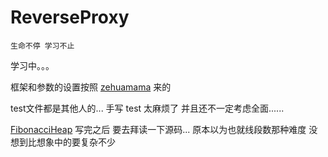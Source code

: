 # ReverseProxy

    生命不停 学习不止


学习中。。。

框架和参数的设置按照 [zehuamama](https://github.com/zehuamama/balancer/) 来的

test文件都是其他人的...  手写 test 太麻烦了  并且还不一定考虑全面......


[FibonacciHeap](https://github.com/starwander/GoFibonacciHeap)
 写完之后 要去拜读一下源码...  原本以为也就线段数那种难度 没想到比想象中的要复杂不少